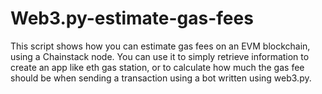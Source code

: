 # Web3.py-estimate-gas-fees
This script shows how you can estimate gas fees on an EVM blockchain, using a Chainstack node. You can use it to simply retrieve information to create an app like eth gas station, or to calculate how much the gas fee should be when sending a transaction using a bot written using web3.py.
